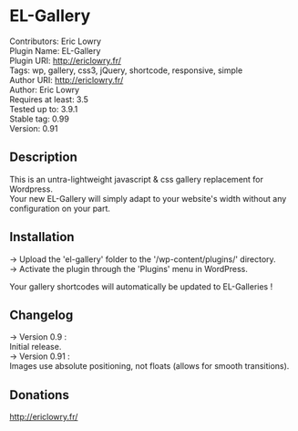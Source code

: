 EL-Gallery
==========

Contributors: Eric Lowry<br />
Plugin Name: EL-Gallery<br />
Plugin URI: http://ericlowry.fr/<br />
Tags: wp, gallery, css3, jQuery, shortcode, responsive, simple<br />
Author URI: http://ericlowry.fr/<br />
Author: Eric Lowry<br />
Requires at least: 3.5<br />
Tested up to: 3.9.1<br />
Stable tag: 0.99<br />
Version: 0.91

Description
-----------

This is an untra-lightweight javascript &amp; css gallery replacement for Wordpress.<br />
Your new EL-Gallery will simply adapt to your website's width without any configuration on your part.

Installation
------------

 -> Upload the 'el-gallery' folder to the '/wp-content/plugins/' directory.<br />
 -> Activate the plugin through the 'Plugins' menu in WordPress.

Your gallery shortcodes will automatically be updated to EL-Galleries !

Changelog
---------

 -> Version 0.9 :<br />
      Initial release.<br />
 -> Version 0.91 :<br />
      Images use absolute positioning, not floats (allows for smooth transitions).

Donations
---------

http://ericlowry.fr/
